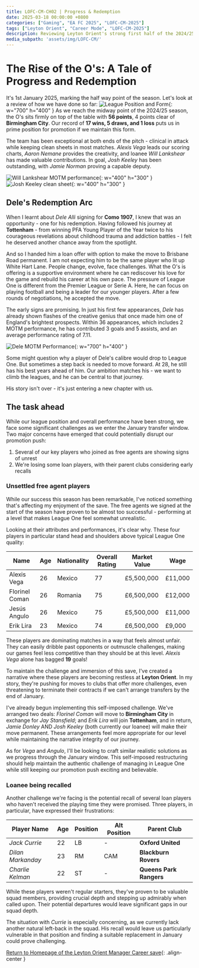 ```yaml
---
title: LOFC-CM-CH02 | Progress & Redemption
date: 2025-03-18 00:00:00 +0800
categories: ["Gaming", "EA FC 2025", "LOFC-CM-2025"]
tags: ["Leyton Orient", "Career Mode", "LOFC-CM-2025"]
description: Reviewing Leyton Orient's strong first half of the 2024/25 season, their top league position, and the significant impact of Dele Alli's loan move and the narrative around unsettled free agents and potential loan recalls.
media_subpath: 'assets/img/LOFC-CM/'
---
```

# The Rise of the O's: A Tale of Progress and Redemption

It's 1st January 2025, marking the half way point of the season. Let's look at a review of how we have done so far:
![League Position and Form](CH02/Leyton_Orient_CM-20250101_1.png){: w="700" h="400" }
As we reach the midway point of the 2024/25 season, the O's sits firmly on top of the table with **56 points**, 4 points clear of **Birmingham City**. Our record of **17 wins, 5 draws, and 1 loss** puts us in prime position for promotion if we maintain this form.

The team has been exceptional at both ends of the pitch - clinical in attack while keeping clean sheets in most matches. *Alexis Vega* leads our scoring charts, *Aaron Nemane* provides the creativity, and loanee *Will Lankshear* has made valuable contributions. In goal, *Josh Keeley* has been outstanding, with *Jamie Norman* proving a capable deputy.

![Will Lankshear MOTM performance](CH02/Lankshear_MOTM_20241221.png){: w="400" h="300" } ![Josh Keeley clean sheet](CH02/Keeley_SNS_20241216.png){: w="400" h="300" }

## Dele's Redemption Arc

When I learnt about *Dele Alli* signing for **Como 1907**, I knew that was an opportunity - one for his redemption. Having followed his journey at **Tottenham** - from winning PFA Young Player of the Year twice to his courageous revelations about childhood trauma and addiction battles - I felt he deserved another chance away from the spotlight.

And so I handed him a loan offer with option to make the move to Brisbane Road permanent. I am not expecting him to be the same player who lit up White Hart Lane. People change, evolve, face challenges. What the O's is offering is a supportive environment where he can rediscover his love for the game and rebuild his career at his own pace. The pressure of League One is different from the Premier League or Serie A. Here, he can focus on playing football and being a leader for our younger players. After a few rounds of negotiations, he accepted the move.

The early signs are promising. In just his first few appearances, *Dele* has already shown flashes of the creative genius that once made him one of England's brightest prospects. Within 36 appearances, which includes 2 MOTM performance, he has contributed 3 goals and 5 assists, and an average performance rating of 7.11.

![Dele MOTM Performance](CH02/Dele_MOTM_20241207.png){: w="700" h="400" }

Some might question why a player of Dele's calibre would drop to League One. But sometimes a step back is needed to move forward. At 28, he still has his best years ahead of him. Our ambition matches his - we want to climb the leagues, and he can be central to that journey.

His story isn't over - it's just entering a new chapter with us.

## The task ahead

While our league position and overall performance have been strong, we face some significant challenges as we enter the January transfer window. Two major concerns have emerged that could potentially disrupt our promotion push:

1. Several of our key players who joined as free agents are showing signs of unrest
2. We're losing some loan players, with their parent clubs considering early recalls

### Unsettled free agent players

While our success this season has been remarkable, I've noticed something that's affecting my enjoyment of the save. The free agents we signed at the start of the season have proven to be almost too successful - performing at a level that makes League One feel somewhat unrealistic.

Looking at their attributes and performances, it's clear why. These four players in particular stand head and shoulders above typical League One quality:

| Name | Age | Nationality | Overall Rating | Market Value | Wage |
|------|-----|------------|-----|--------------|------|
| Alexis Vega | 26 | Mexico | 77 | £5,500,000 | £11,000 |
| Florinel Coman | 26 | Romania | 75 | £6,500,000 | £12,000 |
| Jesús Angulo | 26 | Mexico | 75 | £5,500,000 | £11,000 |
| Erik Lira | 23 | Mexico | 74 | £6,500,000 | £9,000 |

These players are dominating matches in a way that feels almost unfair. They can easily dribble past opponents or outmuscle challenges, making our games feel less competitive than they should be at this level. *Alexis Vega* alone has bagged **19** goals!

To maintain the challenge and immersion of this save, I've created a narrative where these players are becoming restless at **Leyton Orient**. In my story, they're pushing for moves to clubs that offer more challenges, even threatening to terminate their contracts if we can't arrange transfers by the end of January.

I've already begun implementing this self-imposed challenge. We've arranged two deals: *Florinel Coman* will move to **Birmingham City** in exchange for *Jay Stansfield*; and *Erik Lira* will join **Tottenham**, and in return, *Jamie Donley* AND *Josh Keeley* (both currently our loanee) will make their move permanent. These arrangements feel more appropriate for our level while maintaining the narrative integrity of our journey.

As for *Vega* and *Angulo*, I'll be looking to craft similar realistic solutions as we progress through the January window. This self-imposed restructuring should help maintain the authentic challenge of managing in League One while still keeping our promotion push exciting and believable.

### Loanee being recalled

Another challenge we're facing is the potential recall of several loan players who haven't received the playing time they were promised. Three players, in particular, have expressed their frustrations:

| Player Name | Age | Position | Alt Position | Parent Club |
|------------|-----|----------|--------------|-------------|
| *Jack Currie* | 22 | LB | - | **Oxford United** |
| *Dilan Markanday* | 23 | RM | CAM | **Blackburn Rovers** |
| *Charlie Kelman* | 22 | ST | - | **Queens Park Rangers** |

While these players weren't regular starters, they've proven to be valuable squad members, providing crucial depth and stepping up admirably when called upon. Their potential departures would leave significant gaps in our squad depth.

The situation with *Currie* is especially concerning, as we currently lack another natural left-back in the squad. His recall would leave us particularly vulnerable in that position and finding a suitable replacement in January could prove challenging.

[Return to Homepage of the Leyton Orient Manager Career save](/posts/LOFC-CM-CH00/){: .align-center }
